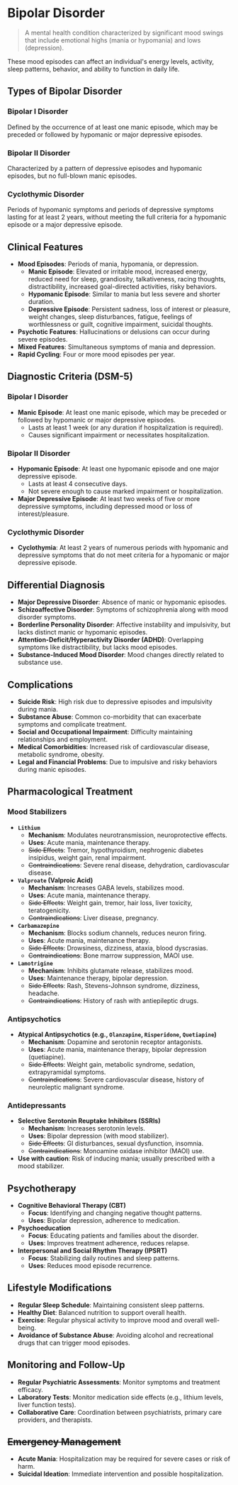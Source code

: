 # Bipolar Disorder

> A mental health condition characterized by significant mood swings that include emotional highs (mania or hypomania) and lows (depression).

These mood episodes can affect an individual's energy levels, activity, sleep patterns, behavior, and ability to function in daily life.

## Types of Bipolar Disorder

### Bipolar I Disorder

Defined by the occurrence of at least one manic episode, which may be preceded or followed by hypomanic or major depressive episodes.

### Bipolar II Disorder

Characterized by a pattern of depressive episodes and hypomanic episodes, but no full-blown manic episodes.

### Cyclothymic Disorder

Periods of hypomanic symptoms and periods of depressive symptoms lasting for at least 2 years, without meeting the full criteria for a hypomanic episode or a major depressive episode.

## Clinical Features

- **Mood Episodes**: Periods of mania, hypomania, or depression.
  - **Manic Episode**: Elevated or irritable mood, increased energy, reduced need for sleep, grandiosity, talkativeness, racing thoughts, distractibility, increased goal-directed activities, risky behaviors.
  - **Hypomanic Episode**: Similar to mania but less severe and shorter duration.
  - **Depressive Episode**: Persistent sadness, loss of interest or pleasure, weight changes, sleep disturbances, fatigue, feelings of worthlessness or guilt, cognitive impairment, suicidal thoughts.
- **Psychotic Features**: Hallucinations or delusions can occur during severe episodes.
- **Mixed Features**: Simultaneous symptoms of mania and depression.
- **Rapid Cycling**: Four or more mood episodes per year.

## Diagnostic Criteria (DSM-5)

### Bipolar I Disorder

- **Manic Episode**: At least one manic episode, which may be preceded or followed by hypomanic or major depressive episodes.
  - Lasts at least 1 week (or any duration if hospitalization is required).
  - Causes significant impairment or necessitates hospitalization.

### Bipolar II Disorder

- **Hypomanic Episode**: At least one hypomanic episode and one major depressive episode.
  - Lasts at least 4 consecutive days.
  - Not severe enough to cause marked impairment or hospitalization.
- **Major Depressive Episode**: At least two weeks of five or more depressive symptoms, including depressed mood or loss of interest/pleasure.

### Cyclothymic Disorder

- **Cyclothymia**: At least 2 years of numerous periods with hypomanic and depressive symptoms that do not meet criteria for a hypomanic or major depressive episode.

## Differential Diagnosis

- **Major Depressive Disorder**: Absence of manic or hypomanic episodes.
- **Schizoaffective Disorder**: Symptoms of schizophrenia along with mood disorder symptoms.
- **Borderline Personality Disorder**: Affective instability and impulsivity, but lacks distinct manic or hypomanic episodes.
- **Attention-Deficit/Hyperactivity Disorder (ADHD)**: Overlapping symptoms like distractibility, but lacks mood episodes.
- **Substance-Induced Mood Disorder**: Mood changes directly related to substance use.

## Complications

- **Suicide Risk**: High risk due to depressive episodes and impulsivity during mania.
- **Substance Abuse**: Common co-morbidity that can exacerbate symptoms and complicate treatment.
- **Social and Occupational Impairment**: Difficulty maintaining relationships and employment.
- **Medical Comorbidities**: Increased risk of cardiovascular disease, metabolic syndrome, obesity.
- **Legal and Financial Problems**: Due to impulsive and risky behaviors during manic episodes.

## Pharmacological Treatment

### Mood Stabilizers

- **`Lithium`**
  - **Mechanism**: Modulates neurotransmission, neuroprotective effects.
  - **Uses**: Acute mania, maintenance therapy.
  - ~~Side Effects~~: Tremor, hypothyroidism, nephrogenic diabetes insipidus, weight gain, renal impairment.
  - ~~Contraindications~~: Severe renal disease, dehydration, cardiovascular disease.
- **`Valproate` (Valproic Acid)**
  - **Mechanism**: Increases GABA levels, stabilizes mood.
  - **Uses**: Acute mania, maintenance therapy.
  - ~~Side Effects~~: Weight gain, tremor, hair loss, liver toxicity, teratogenicity.
  - ~~Contraindications~~: Liver disease, pregnancy.
- **`Carbamazepine`**
  - **Mechanism**: Blocks sodium channels, reduces neuron firing.
  - **Uses**: Acute mania, maintenance therapy.
  - ~~Side Effects~~: Drowsiness, dizziness, ataxia, blood dyscrasias.
  - ~~Contraindications~~: Bone marrow suppression, MAOI use.
- **`Lamotrigine`**
  - **Mechanism**: Inhibits glutamate release, stabilizes mood.
  - **Uses**: Maintenance therapy, bipolar depression.
  - ~~Side Effects~~: Rash, Stevens-Johnson syndrome, dizziness, headache.
  - ~~Contraindications~~: History of rash with antiepileptic drugs.

### Antipsychotics

- **Atypical Antipsychotics (e.g., `Olanzapine`, `Risperidone`, `Quetiapine`)**
  - **Mechanism**: Dopamine and serotonin receptor antagonists.
  - **Uses**: Acute mania, maintenance therapy, bipolar depression (quetiapine).
  - ~~Side Effects~~: Weight gain, metabolic syndrome, sedation, extrapyramidal symptoms.
  - ~~Contraindications~~: Severe cardiovascular disease, history of neuroleptic malignant syndrome.

### Antidepressants

- **Selective Serotonin Reuptake Inhibitors (SSRIs)**
  - **Mechanism**: Increases serotonin levels.
  - **Uses**: Bipolar depression (with mood stabilizer).
  - ~~Side Effects~~: GI disturbances, sexual dysfunction, insomnia.
  - ~~Contraindications~~: Monoamine oxidase inhibitor (MAOI) use.
- **Use with caution**: Risk of inducing mania; usually prescribed with a mood stabilizer.

## Psychotherapy

- **Cognitive Behavioral Therapy (CBT)**
  - **Focus**: Identifying and changing negative thought patterns.
  - **Uses**: Bipolar depression, adherence to medication.
- **Psychoeducation**
  - **Focus**: Educating patients and families about the disorder.
  - **Uses**: Improves treatment adherence, reduces relapse.
- **Interpersonal and Social Rhythm Therapy (IPSRT)**
  - **Focus**: Stabilizing daily routines and sleep patterns.
  - **Uses**: Reduces mood episode recurrence.

## Lifestyle Modifications

- **Regular Sleep Schedule**: Maintaining consistent sleep patterns.
- **Healthy Diet**: Balanced nutrition to support overall health.
- **Exercise**: Regular physical activity to improve mood and overall well-being.
- **Avoidance of Substance Abuse**: Avoiding alcohol and recreational drugs that can trigger mood episodes.

## Monitoring and Follow-Up

- **Regular Psychiatric Assessments**: Monitor symptoms and treatment efficacy.
- **Laboratory Tests**: Monitor medication side effects (e.g., lithium levels, liver function tests).
- **Collaborative Care**: Coordination between psychiatrists, primary care providers, and therapists.

## ~~Emergency Management~~

- **Acute Mania**: Hospitalization may be required for severe cases or risk of harm.
- **Suicidal Ideation**: Immediate intervention and possible hospitalization.
